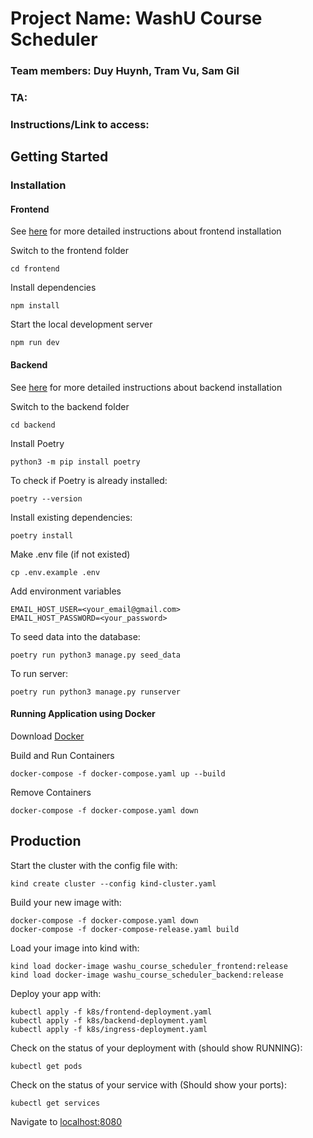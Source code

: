# Project Name: WashU Course Scheduler

### Team members: Duy Huynh, Tram Vu, Sam Gil

### TA: <Insert Here>

### Instructions/Link to access: <insert here>

## Getting Started

### Installation

#### Frontend

See [here](./frontend/README.md) for more detailed instructions about frontend installation

Switch to the frontend folder
```
cd frontend
```

Install dependencies
```
npm install
```

Start the local development server
```
npm run dev
```


#### Backend
See [here](./backend/README.md) for more detailed instructions about backend installation

Switch to the backend folder
```
cd backend
```

Install Poetry
```
python3 -m pip install poetry
```

To check if Poetry is already installed:

```
poetry --version
```

Install existing dependencies:
```
poetry install
```

Make .env file (if not existed)
```
cp .env.example .env
```

Add environment variables
```
EMAIL_HOST_USER=<your_email@gmail.com>
EMAIL_HOST_PASSWORD=<your_password>
```

To seed data into the database:

```
poetry run python3 manage.py seed_data
```

To run server:
```
poetry run python3 manage.py runserver
```

#### Running Application using Docker
Download [Docker](https://www.docker.com/get-started/)

Build and Run Containers
```
docker-compose -f docker-compose.yaml up --build
```

Remove Containers
```
docker-compose -f docker-compose.yaml down
```

## Production

Start the cluster with the config file with:
```
kind create cluster --config kind-cluster.yaml
```

Build your new image with:
```
docker-compose -f docker-compose.yaml down
docker-compose -f docker-compose-release.yaml build
```

Load your image into kind with:
```
kind load docker-image washu_course_scheduler_frontend:release
kind load docker-image washu_course_scheduler_backend:release
```

Deploy your app with:
```
kubectl apply -f k8s/frontend-deployment.yaml
kubectl apply -f k8s/backend-deployment.yaml
kubectl apply -f k8s/ingress-deployment.yaml
```

Check on the status of your deployment with (should show RUNNING):
```
kubectl get pods
```

Check on the status of your service with (Should show your ports):
```
kubectl get services
```

Navigate to [localhost:8080](localhost:8080)
